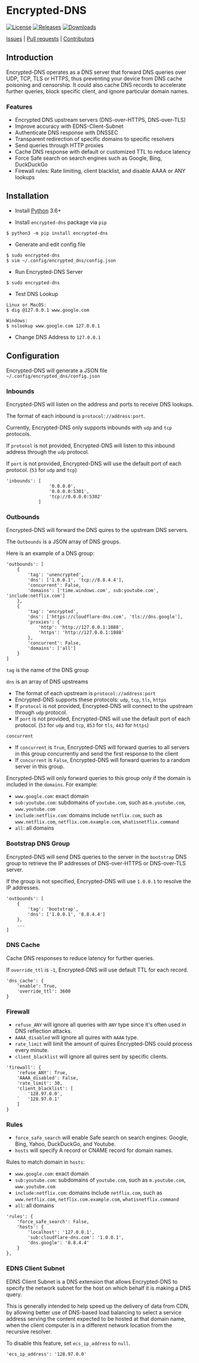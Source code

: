 # Encrypted-DNS

[![License](https://img.shields.io/github/license/Berkeley-Reject/Encrypted-DNS.svg?style=for-the-badge)](https://github.com/Berkeley-Reject/Encrypted-DNS/blob/master/LICENSE)
[![Releases](https://img.shields.io/github/v/release/Berkeley-Reject/Encrypted-DNS?style=for-the-badge)](https://github.com/Berkeley-Reject/Encrypted-DNS/releases)
[![Downloads](https://img.shields.io/pypi/dm/encrypted-dns?style=for-the-badge)](https://pypistats.org/packages/encrypted-dns)

[Issues](https://github.com/Berkeley-Reject/Encrypted-DNS/issues) |
[Pull requests](https://github.com/Berkeley-Reject/Encrypted-DNS/pulls) | 
[Contributors](https://github.com/Berkeley-Reject/Encrypted-DNS/graphs/contributors)

## Introduction

Encrypted-DNS operates as a DNS server that forward DNS queries over UDP, TCP, TLS or HTTPS, thus preventing your device from DNS cache poisoning and censorship.
It could also cache DNS records to accelerate further queries, block specific client, and ignore particular domain names.

### Features

* Encrypted DNS upstream servers (DNS-over-HTTPS, DNS-over-TLS)
* Improve accuracy with EDNS-Client-Subnet
* Authenticate DNS response with DNSSEC
* Transparent redirection of specific domains to specific resolvers
* Send queries through HTTP proxies
* Cache DNS response with default or customized TTL to reduce latency
* Force Safe search on search engines such as Google, Bing, DuckDuckGo
* Firewall rules: Rate limiting, client blacklist, and disable AAAA or ANY lookups

## Installation

* Install [Python](https://www.python.org/downloads/) 3.6+

* Install `encrypted-dns` package via `pip`

```
$ python3 -m pip install encrypted-dns
```

* Generate and edit config file

```
$ sudo encrypted-dns
$ vim ~/.config/encrypted_dns/config.json
```

* Run Encrypted-DNS Server

```
$ sudo encrypted-dns
```

* Test DNS Lookup

```
Linux or MacOS:
$ dig @127.0.0.1 www.google.com

Windows:
$ nslookup www.google.com 127.0.0.1
```

* Change DNS Address to `127.0.0.1`

## Configuration

Encrypted-DNS will generate a JSON file `~/.config/encrypted_dns/config.json`

### Inbounds

Encrypted-DNS will listen on the address and ports to receive DNS lookups.

The format of each inbound is `protocol://address:port`.

Currently, Encrypted-DNS only supports inbounds with `udp` and `tcp` protocols.

If `protocol` is not provided, Encrypted-DNS will listen to this inbound address through the `udp` protocol.

If `port` is not provided, Encrypted-DNS will use the default port of each protocol. (`53` for `udp` and `tcp`)

```
'inbounds': [
                '0.0.0.0',
                '0.0.0.0:5301',
                'tcp://0.0.0.0:5302'
            ]
```

### Outbounds

Encrypted-DNS will forward the DNS quires to the upstream DNS servers.

The `Outbounds` is a JSON array of DNS groups.


Here is an example of a DNS group:

```
'outbounds': [
    {
        'tag': 'unencrypted',
        'dns': ['1.0.0.1', 'tcp://8.8.4.4'],
        'concurrent': False,
        'domains': ['time.windows.com', sub:youtube.com', 'include:netflix.com']
    },
    {
        'tag': 'encrypted',
        'dns': ['https://cloudflare-dns.com', 'tls://dns.google'],
        'proxies': {
            'http': 'http://127.0.0.1:1088',
            'https': 'http://127.0.0.1:1088'
        },
        'concurrent': False,
        'domains': ['all']
    }
]
```

`tag` is the name of the DNS group

`dns` is an array of DNS upstreams
* The format of each upstream is `protocol://address:port`
* Encrypted-DNS supports these protocols: `udp`, `tcp`, `tls`, `https`
* If `protocol` is not provided, Encrypted-DNS will connect to the upstream through `udp` protocol.
* If `port` is not provided, Encrypted-DNS will use the default port of each protocol. (`53` for `udp` and `tcp`, `853` for `tls`, `443` for `https`)

`concurrent`
* If `concurrent` is `True`, Encrypted-DNS will forward queries to all servers in this group concurrently and send the first response to the client 
* If `concurrent` is `False`, Encrypted-DNS will forward queries to a random server in this group. 

Encrypted-DNS will only forward queries to this group only if the domain is included in the `domains`. For example:
* `www.google.com`: exact domain
* `sub:youtube.com`: subdomains of `youtube.com`, such as `m.youtube.com`, `www.youtube.com`
* `include:netflix.com`: domains include `netflix.com`, such as `www.netflix.com`, `netflix.com.example.com`, `whatisnetflix.command`
* `all`: all domains

### Bootstrap DNS Group

Encrypted-DNS will send DNS queries to the server in the `bootstrap` DNS group to retrieve the IP addresses of DNS-over-HTTPS or DNS-over-TLS server.

If the group is not specified, Encrypted-DNS will use `1.0.0.1` to resolve the IP addresses.

```
'outbounds': [
    {
        'tag': 'bootstrap',
        'dns': ['1.0.0.1', '8.8.4.4']
    },
    ...
]
```

### DNS Cache

Cache DNS responses to reduce latency for further queries.

If `override_ttl` is `-1`, Encrypted-DNS will use default TTL for each record.

```
'dns_cache': {
    'enable': True,
    'override_ttl': 3600
}
```

### Firewall

* `refuse_ANY` will ignore all queries with `ANY` type since it's often used in DNS reflection attacks.
* `AAAA_disabled` will ignore all quires with `AAAA` type.
* `rate_limit` will limit the amount of quires Encrypted-DNS could process every minute.
* `client_blacklist` will ignore all quires sent by specific clients.

```
'firewall': {
    'refuse_ANY': True,
    'AAAA_disabled': False,
    'rate_limit': 30,
    'client_blacklist': [
        '128.97.0.0',
    `   '128.97.0.1'
    ]
}

```

### Rules

* `force_safe_search` will enable Safe search on search engines: Google, Bing, Yahoo, DuckDuckGo, and Youtube.
* `hosts` will specify A record or CNAME record for domain names.

Rules to match domain in `hosts`:
* `www.google.com`: exact domain
* `sub:youtube.com`: subdomains of `youtube.com`, such as `m.youtube.com`, `www.youtube.com`
* `include:netflix.com`: domains include `netflix.com`, such as `www.netflix.com`, `netflix.com.example.com`, `whatisnetflix.command`
* `all`: all domains

```
'rules': {
    'force_safe_search': False,
    'hosts': {
        'localhost': '127.0.0.1',
        'sub:cloudflare-dns.com': '1.0.0.1',
        'dns.google': '8.8.4.4'
    }
},
```

### EDNS Client Subnet

EDNS Client Subnet is a DNS extension that allows Encrypted-DNS to specify the network subnet for the host on which behalf it is making a DNS query.

This is generally intended to help speed up the delivery of data from CDN, by allowing better use of DNS-based load balancing to select a service address serving the content expected to be hosted at that domain name, when the client computer is in a different network location from the recursive resolver.

To disable this feature, set `ecs_ip_address` to `null`.

```
'ecs_ip_address': '128.97.0.0'
```

